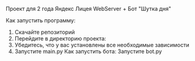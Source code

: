 Проект для 2 года Яндекс Лицея 
WebServer + Бот "Шутка дня"

Как запустить программу: 
1. Скачайте репозиторий 
2. Перейдите в директорию проекта: 
3. Убедитесь, что у вас установлены все необходимые зависимости 
4. Запустите main.py
Как запустить бота:
Запустите bot.py

